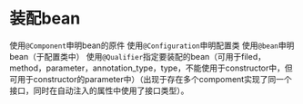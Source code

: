 # 装配bean
使用`@Component`申明bean的原件
使用`@Configuration`申明配置类
使用`@bean`申明bean（于配置类中）
使用`@Qualifier`指定要装配的bean（可用于filed，method，parameter，annotation_type，type，不能使用于constructor中，但可用于constructor的parameter中）（出现于存在多个compoment实现了同一个接口，同时在自动注入的属性中使用了接口类型）。